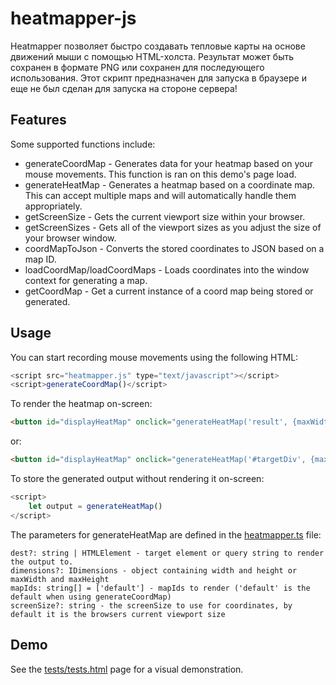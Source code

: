 # heatmapper-js
Heatmapper позволяет быстро создавать тепловые карты на основе движений мыши с помощью HTML-холста. Результат может быть сохранен в формате PNG или сохранен для последующего использования. Этот скрипт предназначен для запуска в браузере и еще не был сделан для запуска на стороне сервера!


## Features
Some supported functions include:

* generateCoordMap - Generates data for your heatmap based on your mouse movements. This function is ran on this demo's page load.
* generateHeatMap - Generates a heatmap based on a coordinate map. This can accept multiple maps and will automatically handle them appropriately.
* getScreenSize - Gets the current viewport size within your browser.
* getScreenSizes - Gets all of the viewport sizes as you adjust the size of your browser window.
* coordMapToJson - Converts the stored coordinates to JSON based on a map ID.
* loadCoordMap/loadCoordMaps - Loads coordinates into the window context for generating a map.
* getCoordMap - Get a current instance of a coord map being stored or generated.

## Usage
You can start recording mouse movements using the following HTML:
```js
<script src="heatmapper.js" type="text/javascript"></script>
<script>generateCoordMap()</script>
```

To render the heatmap on-screen:

```html
<button id="displayHeatMap" onclick="generateHeatMap('result', {maxWidth: 1000, maxHeight: 600});">Display Heat Map</button>
```

or:

```html
<button id="displayHeatMap" onclick="generateHeatMap('#targetDiv', {maxWidth: 1000});">Display Heat Map</button>
```

To store the generated output without rendering it on-screen:

```js
<script>
    let output = generateHeatMap()
</script>
```

The parameters for generateHeatMap are defined in the [heatmapper.ts](heatmapper.ts) file:

```
dest?: string | HTMLElement - target element or query string to render the output to.
dimensions?: IDimensions - object containing width and height or maxWidth and maxHeight
mapIds: string[] = ['default'] - mapIds to render ('default' is the default when using generateCoordMap)
screenSize?: string - the screenSize to use for coordinates, by default it is the browsers current viewport size
```

## Demo
See the [tests/tests.html](tests/test.html) page for a visual demonstration.